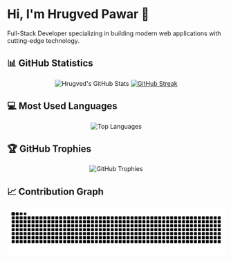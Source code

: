 # Hi, I'm Hrugved Pawar 👋

Full-Stack Developer specializing in building modern web applications with cutting-edge technology.

## 📊 GitHub Statistics

<div align="center">
  <!-- GitHub Stats Card -->
  <img src="https://github-readme-stats.vercel.app/api?username=rugg07&show_icons=true&theme=radical&hide_border=true" alt="Hrugved's GitHub Stats" />

  <!-- GitHub Streak Stats -->
  <a href="https://git.io/streak-stats">
    <img src="https://streak-stats.demolab.com?user=rugg07&theme=radical&hide_border=true" alt="GitHub Streak" />
  </a>
</div>

## 💻 Most Used Languages

<div align="center">
  <img src="https://github-readme-stats.vercel.app/api/top-langs/?username=rugg07&layout=compact&theme=radical&hide_border=true" alt="Top Languages" />
</div>

## 🏆 GitHub Trophies

<div align="center">
  <img src="https://github-profile-trophy.vercel.app/?username=rugg07&theme=radical&no-frame=true&margin-w=4" alt="GitHub Trophies" />
</div>

## 📈 Contribution Graph

<picture>
  <source media="(prefers-color-scheme: dark)" srcset="https://raw.githubusercontent.com/rugg07/rugg07/output/github-contribution-grid-snake-dark.svg" />
  <source media="(prefers-color-scheme: light)" srcset="https://raw.githubusercontent.com/rugg07/rugg07/output/github-contribution-grid-snake.svg" />
  <img alt="github contribution grid snake animation" src="https://raw.githubusercontent.com/rugg07/rugg07/output/github-contribution-grid-snake.svg" />
</picture>

